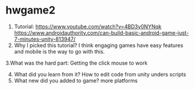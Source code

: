 # hwgame2
1. Tutorial:
https://www.youtube.com/watch?v=4BD3y0NYNqk
https://www.androidauthority.com/can-build-basic-android-game-just-7-minutes-unity-813947/
2. Why I picked this tutorial?
I think engaging games have easy features and mobile is the way to go with this.

3.What was the hard part: 
Getting the click mouse to work

4. What did you learn from it?
How to edit code from unity unders scripts
5. What new did you added to game? 
more platforms
